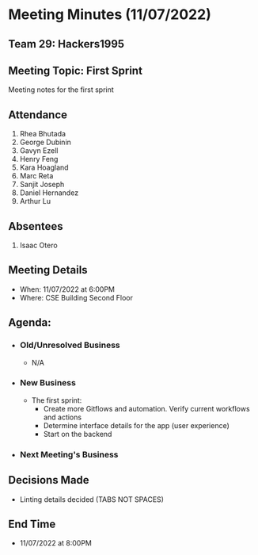 # Meeting Minutes (11/07/2022)
## Team 29: Hackers1995
## Meeting Topic: First Sprint
Meeting notes for the first sprint

## Attendance
1. Rhea Bhutada
2. George Dubinin
3. Gavyn Ezell
4. Henry Feng
5. Kara Hoagland
6. Marc Reta
7. Sanjit Joseph
8. Daniel Hernandez
9. Arthur Lu

## Absentees
1. Isaac Otero

## Meeting Details
- When: 11/07/2022 at 6:00PM
- Where: CSE Building Second Floor

## Agenda:
- ### Old/Unresolved Business
  - N/A
- ### New Business
  - The first sprint:
    - Create more Gitflows and automation. Verify current workflows and actions
    - Determine interface details for the app (user experience)
    - Start on the backend
- ### Next Meeting's Business

## Decisions Made
- Linting details decided (TABS NOT SPACES)

## End Time
- 11/07/2022 at 8:00PM



